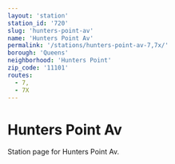 ```yaml
---
layout: 'station'
station_id: '720'
slug: 'hunters-point-av'
name: 'Hunters Point Av'
permalink: '/stations/hunters-point-av-7,7x/'
borough: 'Queens'
neighborhood: 'Hunters Point'
zip_code: '11101'
routes:
  - 7,
  - 7X
---
```

# Hunters Point Av

Station page for Hunters Point Av.
